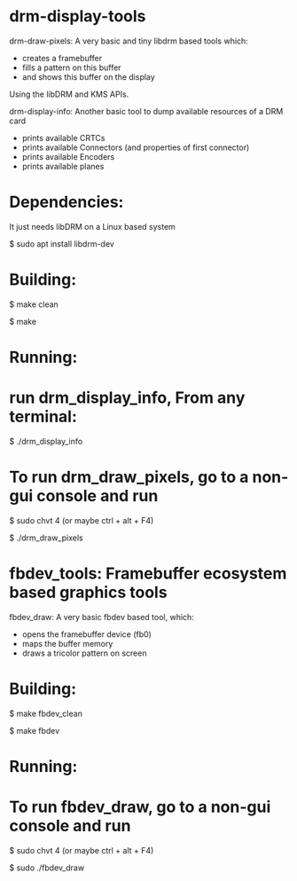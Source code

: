# drm-display-tools

drm-draw-pixels:
A very basic and tiny libdrm based tools which:
 - creates a framebuffer
 - fills a pattern on this buffer
 - and shows this buffer on the display
 
 Using the libDRM and KMS APIs.
 
 drm-display-info:
 Another basic tool to dump available resources of a DRM card
 - prints available CRTCs
 - prints available Connectors (and properties of first connector)
 - prints available Encoders
 - prints available planes
 
 # Dependencies:
 
 
 It just needs libDRM on a Linux based system
 
 $ sudo apt install libdrm-dev
 
 # Building:
 
 
 $ make clean
 
 $ make
 
 # Running:
 
 # run drm_display_info, From any terminal:
 
 $ ./drm_display_info
 
 
 # To run drm_draw_pixels, go to a non-gui console and run
 
 $ sudo chvt 4 (or maybe ctrl + alt + F4)
 
 $ ./drm_draw_pixels


# fbdev_tools: Framebuffer ecosystem based graphics tools

fbdev_draw: A very basic fbdev based tool, which:
- opens the framebuffer device (fb0)
- maps the buffer memory
- draws a tricolor pattern on screen

# Building:

 $ make fbdev_clean

 $ make fbdev

 # Running:

# To run fbdev_draw, go to a non-gui console and run

 $ sudo chvt 4 (or maybe ctrl + alt + F4)

 $ sudo ./fbdev_draw
